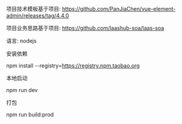 项目技术模板基于项目: https://github.com/PanJiaChen/vue-element-admin/releases/tag/4.4.0

项目业务思路基于项目: https://github.com/laashub-soa/laas-soa


语言: nodejs

安装依赖

npm install --registry=https://registry.npm.taobao.org


本地启动

npm run dev

打包

npm run build:prod
